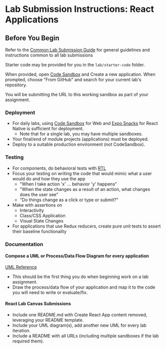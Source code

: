 # Lab Submission Instructions: React Applications

## Before You Begin

Refer to the [Common Lab Submission Guide](README.md) for general guidelines and instructions common to all lab submissions

Starter code may be provided for you in the `lab/starter-code` folder.

When provided, open [Code Sandbox](http://codesandbox.io) and Create a new application. When prompted, choose "From GitHub" and search for your current lab's repository.

You will be submitting the URL to this working sandbox as part of your assignment.

### Deployment

- For daily labs, using [Code Sandbox](http://codesandbox.io) for Web and [Expo Snacks](https://snack.expo.dev) for React Native is sufficient for deployment.
  - Note that for a single lab, you may have multiple sandboxes.
- Your final/end of module projects (applications) must be deployed.
- Deploy to a suitable production environment (not CodeSandbox).

### Testing

- For components, do behavioral tests with [RTL](https://testing-library.com/docs/react-testing-library/intro)
- Focus your testing on writing the code that would mimic what a user would do and how they use the app
  - "When I take action 'x' ... behavior 'y' happens"
  - "When the state changes as a result of an action, what changes does the user see"
  - "Do things change as a click or type or submit?"
- Make with assertions on
  - Interactivity
  - Class/CSS Application
  - Visual State Changes
- For applications that use Redux reducers, create pure unit tests to assert their baseline functionality

### Documentation

#### Compose a UML or Process/Data Flow Diagram for every application

 [UML Reference](https://www.uml-diagrams.org/index-examples.html)

- This should be the first thing you do when beginning work on a lab assignment.
- Draw the process/data flow of your application and map it to the code you will need to write or evaluate/fix.

#### React Lab Canvas Submissions

- Include one README.md with Create React App content removed, leveraging your README template.
- Include your UML diagram(s), add another new UML for every lab iteration.
- Include a README with all URLs (including multiple sandboxes if the lab required them).
